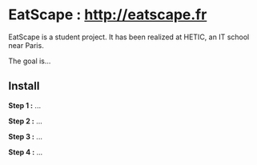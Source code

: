EatScape : http://eatscape.fr
===================

EatScape is a student project. It has been realized at HETIC, an IT school near Paris. 

The goal is...

## Install ##

**Step 1 :** ...

**Step 2 :** ...

**Step 3 :** ...

**Step 4 :** ...